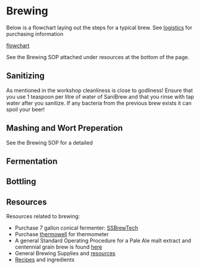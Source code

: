 # Brewing

Below is a flowchart laying out the steps for a typical brew. See [logistics]() for purchasing information

[flowchart]

See the Brewing SOP attached under resources at the bottom of the page. 

## Sanitizing
As mentioned in the workshop cleanliness is close to godliness! Ensure that you use 1 teaspoon per litre of water of SaniBrew and that you rinse with tap water after you sanitize. If any bacteria from the previous brew exists it can spoil your beer! 

## Mashing and Wort Preperation
See the Brewing SOP for a detailed 

## Fermentation

## Bottling

## Resources
Resources related to brewing: 
- Purchase 7 gallon conical fermenter: [SSBrewTech](https://www.ssbrewtech.com/collections/chronicals/products/7-gallon-chronical)
- Purchase [thermowell](https://www.ssbrewtech.com/collections/accessories/products/weldless-thermowell-with-lcd-temp-display) for thermometer
- A general Standard Operating Procedure for a Pale Ale malt extract and centennial grain brew is found [here](BrewSOP.pdf)
- General Brewing Supplies and [resources](https://www.ontariobeerkegs.com/)
- [Recipes](www.brewtoad.com) and ingredients

[flowchart]: image.png

